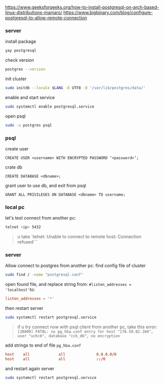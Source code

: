 https://www.geeksforgeeks.org/how-to-install-postgresql-on-arch-based-linux-distributions-manjaro/
https://www.bigbinary.com/blog/configure-postgresql-to-allow-remote-connection
### server
install package
```sh
yay postgresql
```

check version
```sh
postgres --version
```

init cluster
```sh
sudo initdb --locale $LANG -E UTF8 -D '/var/lib/postgres/data/'
```

enable and start service
```sh
sudo systemctl enable postgresql.service
```

open psql
```sh
sudo -u postgres psql
```
### psql
create user
```psql
CREATE USER <username> WITH ENCRYPTED PASSWORD ‘<password>’;
```

crate db
```psql
CREATE DATABASE <dbname>;
```

grant user to use db, and exit from psql
```psql
GRANT ALL PRIVILEGES ON DATABASE <dbname> TO username;
```
### local pc
let's test connect from another pc:
```sh
telnet <ip> 5432
```
> u take `telnet: Unable to connect to remote host: Connection refused```

### server

Allow connect to postgres from another pc:
find config file of cluster
```sh
sudo find / -name "postgresql.conf"
```

open found file, and replace string
from: `#listen_addresses = 'localhost'`to:
```conf
listen_addresses = '*'
```

then restart server
```sh
sudo systemctl restart postgresql.service
```
> if u try connect now with psql client from another pc, take this error: `[28000] FATAL: no pg_hba.conf entry for host "176.59.82.160", user "uchcb", database "ccb_db", no encryption`

add strings to end of file `pg_hba.conf`
```conf
host    all             all              0.0.0.0/0                       md5
host    all             all              ::/0                            md5
```
and restart again server
```sh
sudo systemctl restart postgresql.service
```
